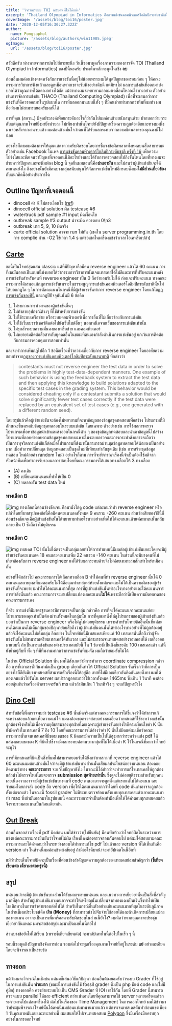 ```yaml
---
title: 'วิจารณ์ระบบ TOI ฉบับคนที่ไม่ได้แข่ง'
excerpt: 'Thailand Olympiad in Informatics คือการแข่งขันคอมพิวเตอร์โอลิมปิกระดับชาติเพื่อคัดนักเรียนประมาณ 25 คนเข้าค่าย สสวท. เพื่อเป็นตัวแทนประเทศต่อไป'
coverImage: '/assets/blog/toi16/poster.jpg'
date: '2020-12-05T16:30:27.322Z'
author:
  name: Pongsaphol
  picture: '/assets/blog/authors/win11905.jpeg'
ogImage:
  url: '/assets/blog/toi16/poster.jpg'
---
```


สวัสดีครับ ห่างหายจากการบ่นไปสักระยะนึง วันนี้ขอมาพูดเรื่องภาพรวมของการจัด TOI (Thailand Olympiad in Informatics) ของปีนี้นะครับ ประเด็นหลักจะพูดในเชิง **ลบ** 

ก่อนอื่นผมค่อนข้างคาดหวังกับการแข่งขันนี้อยู่ไม่น้อยเพราะผมได้พูดปัญหาของรอบก่อน ๆ ให้คณะกรรมการวิชาการฟังแล้วและดูเหมือนพวกเขาจะรับฟังอย่างดิบดี แต่มิหาไม่ ผลการแข่งขันที่ออกมาบ่งบอกได้ว่าคูณภาพได้ลดลงอย่างได้ชัด แม้ว่าทางผมจะพยายามออกมาเคลื่อนไหวอะไรบางอย่าง ตัวอย่างเช่นการจัดการแข่งขัน THACO (Thailand Computing Olympiad) เพื่อที่จะเสนอว่าการแข่งขันที่ดีควรออกมาในรูปแบบใด การที่ผลออกมาแบบนี้ทั้ง ๆ ที่มีคนช่วยทำมากกว่าทีมที่ผมทำ ผมถือว่าผมไม่สามารถยอมรับผลนี้ได้ 

การที่คุณ (สอวน.) มีจุดประสงค์เพื่อยกระดับอะไรก็ว่ากันไปผมค่อนข้างสนับสนุนด้วย ปากบอกว่ายกระดับแต่คุณภาพโจทย์ยิ่งมายิ่งห่วยลง ไม่เพียงเท่านั้นโจทย์ยังมีปัญหาเรื่องความถูกต้องอีกและทางผมพึ่งมาเจอหลังจากงานจบแล้ว ผมค่อนข้างมั่นใจว่าคนที่ได้รับผลกระทบจากความผิดพลาดของคุณคงมีไม่น้อย 

อย่างไรก็ตามผมต้องการให้คุณแสดงความรับผิดชอบโดยการชี้แจงข้อผิดพลาดทั้งหมดบนสื่อสาธารณะ ตัวอย่างเช่น Facebook ในเพจ [การแข่งขันคอมพิวเตอร์โอลิมปิกระดับชาติ ครั้งที่ 16](https://web.facebook.com/toi2020.kku) เพื่อความโปร่งใสและชัดเจนว่าปัญหาที่เจอตอนนี้มีอะไรบ้างและได้รับการตรวจสอบไปถึงขั้นไหนโดยที่ทางผมจะช่วยหาว่าปัญหาและจะพิมพ์ลง blog นี้ จุดยืนผมตอนนี้คือ**บ่นเอามัน** และไม่สนว่าผู้เข้าแข่งขันจะได้คะแนนยังไง ถึงอย่างนั้นยังมีคนบางกลุ่มสนับสนุนให้จัดการแข่งขึ้นใหม่อีกรอบซึ่งผม**ไม่มีส่วนเกี่ยวข้อง**กับแนวคิดนี้อย่างประการใด

## Outline ปัญหาที่เจอตอนนี้
- dinocell ค่า K ไม่ตรงเงื่อนไข ([ref](https://beta.programming.in.th/submissions/E4jbMMjNmQc1P4RySGYu))
- dinocell official solution ผิด testcase #6 
- watertruck pdf sample #1 input ผิดเงื่อนไข
- outbreak sample #3 output น่าจะผิด ควรตอบ 0\n3
- outbreak เทส 5, 9, 10 ผิดจริง
- carte official solution อาจจะ run ไม่ทัน (เชคใน server programming.in.th โดยการ complie ผ่าน -O2 ใช้เวลา 1.4 s แต่รอเชคในเครื่องแข่งว่าเวลาโอเคหรือเปล่า)

## [Carte](https://beta.programming.in.th/tasks/toi16_carte)
  ขอนี้เป็นโจทย์สุดแสน classic แต่ที่มีปัญหาคือมีคน reverse engineer แล้วได้ 60 คะแนน
  การที่ผลมันออกเป็นแบบนี้บ่งบอกได้ว่ากรรมการวิชาการนั้นเจนเทสเคสได้ไม่ดีและการที่ปรับคะแนนหลังการแข่งขันสำหรับคนที่ reverse engineer เป็น 0 ถือว่ายอมรับไม่ได้ ก่อนจะปรับคะแนน ทางคณะกรรมการได้เสนอแก้กฎการแข่งขันเพราะในธรรมนูญการแข่งขันคอมพิวเตอร์โอลิมปิกระดับชาตินั้นไม่ได้บอกกฎใด ๆ ในการตัดคะแนนในกรณีที่มีผู้เข้าแข่งขันทำการ reverse engineer โดยแก้ไข[กฎการแข่งกันของปีนี้](https://toi2020.kku.ac.th/index.php?r=user-about-contest%2Fcompetitor-rules) และกฎปีปัจจุบันนั้นมี 6 ข้อคือ
  1. ไม่รบกวนการทำงานของผู้แข่งขันอื่นๆ
  2. ไม่ทำลายอุปกรณ์ต่างๆ ที่ใช้สำหรับการแข่งขัน
  3. ไม่ใช้ระบบเครือข่าย หรือระบบคอมพิวเตอร์เพื่อการอื่นที่ไม่เกี่ยวข้องกับการแข่งขัน
  4. ไม่ใช้เว็บเบราว์เซอร์ติดต่อไปยังเว็บไซต์อื่นๆ นอกเหนือจากเว็บของการแข่งขันเท่านั้น
  5. ไม่รุกล้ำระบบความมั่นคงของเครือข่าย และคอมพิวเตอร์
  6. ไม่พยายามติดต่อสื่อสารกับบุคคลอื่นในขณะที่ตนเองกำลังดำเนินการแข่งขันอยู่ ยกเว้นการติดต่อกับกรรมการควบคุมการสอบเท่านั้น


  และจะทำการเพิ่มกฎไปอีก 1 ข้อคือเรื่องที่ว่าความเกี่ยวกับการ reverse engineer โดยอาศัยความชอบทำจาก[กฎของการแข่งขันคอมพิวเตอร์โอลิมปิกระดับนานาชาติ](https://ioi2020.sg/rules/#cheating) ที่กล่าวว่า

  > contestants must not reverse engineer the test data in order to solve the problems in highly test-data-dependent manners. One example of such behavior is using the feedback system to extract the test data and then applying this knowledge to build solutions adapted to the specific test cases in the grading system. This behavior would be considered cheating only if a contestant submits a solution that would solve significantly fewer test cases correctly if the test data were replaced by an equivalent set of test cases (e.g., one generated with a different random seed).

  โดยสรุปแล้วคือผู้เข้าแข่งขันจะต้องไม่พยายามที่จะหาข้อมูลของข้อมูลชุดทดสอบเพื่อสร้าง โปรแกรมที่มีลักษณะขึ้นตรงกับข้อมูลชุดทดสอบในระบบแข่งขัน โดยเฉพาะ ตัวอย่างเช่น การใช้ผลการตรวจโปรแกรมเพื่อหาข้อมูลนําเข้าและส่งออกในกรณีต่าง ๆ ของชุดข้อมูลทดสอบและนําเอาข้อมูลนี้ไปสร้างโปรแกรมที่ตอบคําตอบตามข้อมูลชุดทดสอบเฉพาะในระบบตรวจและการกระทําดังกล่าวจะถือว่าเป็นการทุจริตการแข่งขันก็ต่อเมื่อโปรแกรมที่ส่งมานั้นสามารถผ่านชุดข้อมูลทดสอบได้น้อยลงเป็นอย่างมาก เมื่อทําการเปลี่ยนชุด ข้อมูลทดสอบเป็นชุดใหม่ที่เทียบเท่ากับชุดเดิม (เช่น การสร้างชุดข้อมูลทดสอบ ใหม่ด้วยค่า random ใหม่) อย่างไรก็ตาม การที่จะพิจารณาเรื่องนี้จำเป็นต้องใช้มติจากหัวหน้าทีมเพื่อทำการรับรองผลการสอบโดยที่คณะกรรมการได้เสนอทางเลือกให้ 3 ทางเลือก
  - (A) คงเดิม
  - (B) เปลี่ยนคะแนนคนที่ทําให้เป็น 0
  - (C) ทดลองรัน test data ใหม่
  
  ### ทางเลือก B
  ![img](/assets/blog/toi16/carte_b.png) 
  ทางเลือกนี้ค่อนข้างชัดเจน คือมานั่งไล่ดู code แต่ละคนว่าทำ reverse engineer หรือเปล่าโดยที่บทสรุปของข้อนี้คือมีคนคะแนนลดทั้งหมด 9 คนรวม -260 คะแนน ส่วนข้อเสียของวิธีนี้ก็ค่อนข้างชัดเจนคือผู้เข้าแข่งขันนั้นได้พยายามทำอะไรบางอย่างเพื่อให้ได้คะแนนแล้วแต่คะแนนนั้นกลับกลายเป็น 0 ซึ่งถือว่าไม่ยุติธรรม

  ### ทางเลือก C
  ![img](/assets/blog/toi16/carte_c.png) 
  เทสเคส TOI นั้นไม่ได้ตรวจเป็นกลุ่มเลยทำให้การทำแบบนี้มีผลต่อผู้เข้าแข่งขันเยอะโดยจะมีผู้เข้าแข่งขันคะแนนลด 18 คนและคะแนนเพิ่ม 22 คนรวม -140 คะแนน ในส่วนนี้จะมีบางคนที่ไม่เกี่ยวข้องกับการ reverse engineer แต่ได้รับผลกระทบด้วยจึงไม่ค่อยเหมาะสมสักเท่าไหร่เหมือนกัน


  อย่างที่ได้กล่าวไป คณะกรรมการได้เลือกทางเลือก B ทำให้คนที่ทำ reverse engineer นั้นได้ 0 คะแนนและเหตุผลที่ผมตอมรับไม่ได้คือคุณทำเทสเคสห่วยตั้งแต่แรกและไม่ได้เป็นความผิดของผู้เข้าแข่งขันที่จะพยายามทำให้ได้คะแนนมากที่สุด การที่ผู้เข้าแข่งขันนั้นทำอะไรบางอย่างและได้คะแนนจารการทำสิ่งนั้นแล้ว คณะกรรมการจะมาเปลี่ยนแปลงผลคะแนน**ไม่ได้**เพราะถือว่านี่เป็นความผิดพลาดของคณะกรรมการเอง

  ที่จริง การแข่งที่มีมาตรฐานควรมีการตรวจเป็นกลุ่ม กล่าวคือ การที่จะได้คะแนนจากคะแนนย่อย โปรแกรมของคุณทำเป็นต้องผ่านทั้งหมดในกลุ่มนั้น การที่คุณมานั้งไล่ดูโปรแกรมของผู้เข้าแข่งขันแล้วบอกว่าเป็นการ reverse engineer หรือไม่ดูไม่ค่อยยุติธรรม เพราะสำหรับโจทย์ข้ออื่นนั้นที่แต่ละคนได้คะแนนไม่เต็มกลุ่มของปัญหาย่อยสื่อถึงว่าผู้เข้าแข่งขันคนนั้นได้ทำอะไรบางอย่างที่ไม่ถูกต้องอยู่แล้วจึงได้คะแนนไม่เต็มกลุ่ม
  อีกอย่าง ในโจทย์ข้อนี้มีเทสแคสเพียงแค่ 10 เทสเคสนั้นสื่อถึงว่าผู้จัดแข่งขันนั้นไม่สามารถเตรียมเทสเคสได้ทันเวลา และไม่สามารถเจนเทสเคสอย่างรอบคอบได้ ผลถึงออกมาแบบนี้ ถ้าเป็นการแข่งขันของต่างประเทศสมัยนี้ ใน 1 ข้อจะมีเป็นถึงขั้นระดับ 100 เทสเคสแล้ว แต่นี่ยังย่ำอยู่กับที่ ทั้ง ๆ ที่มีทีมงานมากกว่าการแข่งขันที่ผมจัด ผมถือว่ายอมรับไม่ได้

  ในส่วน Official Solution นั้น ผมได้สังเกตว่ามีการทำการ coordinate compression กล่าวคือ การที่เอาเลขซ้ำกันมามัดเป็น group เดียวกันทำให้ Official Solution รันเร็วกว่าที่ควรเป็น อย่างไรก็ดียังมีบางเทสเคสที่สามารถดักเรื่องนี้ได้อยู่คือ เทสที่ไม่มีเลขเดียวกันติดกันเลยซึ่งทางผมได้ลองเจนแล้วไปรันใน server ผลปรากฎออกมาว่าใช้เวลาทั้งหมด 1465ms ซึ่งเกิน 1 วินาที คงต้องคอยลุ้นกันว่าเครื่องตัวตรวจจะรันกี่ ms แล้วถ้ามันเกิน 1 วินาทีจริง ๆ จะแก้ปัญหายังไง

## [Dino Cell](https://beta.programming.in.th/tasks/toi16_dinocell)
  สำหรับข้อนี้พึ่งตรวจพบว่า testcase #6 นั้นผิดจริงแต่ทางคณะกรรมการได้ชี้แจงว่าได้ทำการแก้ระหว่างสอบแล้วแต่เพื่อความแน่ใจ ผมคงต้องขอตรวจสอบอย่างละเอียดว่าเทสเคสที่ใช้ระหว่างแข่งนั้นถูกต้องจริงหรือไม่เพื่อความยุติธรรมของทุกฝ่ายโดยเฉพาะผู้เข้าแข่งขันอย่างไรก็ตามเงื่อนไขค่า K นั้นยังผิดจริงในเทสเคสที่ 7 ถึง 10 โดยที่คณะกรรมการได้อ้างว่าค่า K นั้นไม่ผิดแต่ผมเชื่อว่าคณะกรรมการนั้นเจนเทสเคสที่มีขอบเขตของ K ผิดและมีความเป็นไปได้สูงมากว่าระหว่างแข่ง pdf ได้แสดงขอบเขตของ K ที่ผิดไปซึ่งจะมีผลกระทบต่อคนบางกลุ่มที่ไม่ได้เผื่อค่า K ไว้ในกรณีที่มากว่าโจทย์ระบุไว้

  การที่มีเทสเคสที่ผิดเป็นสิ่งที่ผมไม่สามารถยอมรับได้ยิ่งกว่าเทสกากที่ reverse engineer แล้วได้ 60 คะแนนผมค่อนข้างมั่นใจว่าจะมีผู้เข้าแข่งขันบางส่วนนั้นเสียผลประโยชน์อย่างแน่นอน ต้องคอยติดตามว่าทาง **คณะกรรมการ** จะแก้ไขปัญหายังไง ในขณะนี้ได้ข่าวว่าจะทำการแก้ไขเทสเคสให้ถูกต้องแล้วนำไปตรวจใหม่โดยจะตรวจ **submission สุดท้ายเท่านั้น** ซึ่งดูจะไม่ค่อยยุติธรรมสำหรับทุกคนเลยเนื่องจากอาจจะมีผู้เข้าแข่งขันบางคนที่ code ตนเองอาจจะถูกตั้งแต่แรกแต่ไม่ได้คะแนน เลยจำยอมโดยการส่ง code อีก version เพื่อให้ได้คะแนนมากกว่าโดยที่ code อันเก่าอาจจะถูกต้องตั้งแต่แรกแล้ว ในขณะนี้ fossil grader ไม่มีระบบตรวจย้อนหลังแบบทุกเทสเคสแล้วเอาคะแนนมาทำ max ซึ่งถ้ามันออกมาในรูปแบบนี้ คณะกรรมการจำเป็นต้องทำมือเพื่อให้ได้คำตอบทุกเทสเคสแล้วจึงรวบรวมคะแนนเป็นก้อนเดียวกัน

## [Out Break](https://beta.programming.in.th/tasks/toi16_outbreak)
  ก่อนอื่นขอกล่าวเรื่องที่ pdf ผิดก่อน ผมได้ข่าวว่า(ไม่ยืนยัน) มีคนทักท้วงว่าโจทย์ผิดในระหว่างการแข่งแต่คณะกรรมการยืนยันว่าโจทย์ไม่ผิด เรื่องนี้คงต้องตรวจสอบกันตอบไป แต่ผมได้สอบถามคณะกรรมการและได้คำตอบว่าในระหว่างสอบได้ทำการแก้ไข pdf ไปแล้วและ version ที่ได้เห็นกันคือ version เก่า ในส่วนนี้ผมค่อนข้างสงสัยอยู่ ถ้ามีอะไรคืบหน้าจะมาอัปเดตในนี้อีกที

  แม้ว่าประเด็นโจทย์ผิดจะเป็นเรื่องที่ค่อนข้างสำคัญแต่ความถูกต้องของเทสเคสย่อมสำคัญกว่า **(ขี้เกียจเขียนต่อ เดี๋ยวมาต่อพรุ่งนี้)**


## สรุป
  แน่นอนว่าจะมีผู้เข้าแข่นขันบางส่วนได้รับผลกระทบแน่นอน และแนวทางการเยียวยานั้นเป็นสิ่งที่สำคัญมากที่สุด สำหรับผู้เข้าแข่งขันบางคนอาจจะทำให้เหรียญนั้นเปลี่ยนจากทองแดงเป็นเงินซึ่งทำให้เป็นใบเบิกทางในการเข้าค่ายรอบต่อไปได้ สำหรับในกรณีอื่นตัวอย่างเช่นคะแนนมากที่สุดในระดับภูมิภาค ในส่วนนี้ผลประโยชน์คือ **เงิน (Money)** ที่สามารถนำไปจับจ่ายใช้สอยได้และถ้าเกิดการเปลี่ยนแปลงของคะแนน อาจจะเป็นการเพิ่มหรือลดจะรับผิดชอบในส่วนนี้ยังไง? ผมคิดว่าพวกคุณคงจะประชุมเยียวยากันแหละ ผมจะรอข้อสรุปและมาเปิดเผยในนี้ต่อไป

  ส่วนบางข้อยังไม่ได้เขียน (เพราะขี้เกียจเขียนต่อ) จะมาอัปเดทในนี้ต่อไปในเร็ว ๆ นี้

  รอบนี้ขอพูดถึงปัญหาเชิงจัดการก่อน รอบต่อไปจะพูดเรื่องคุณภาพโจทย์ที่อยู่ในระดับ **แย่** อย่างละเอียดโดยจะพิจารณาเป็นรายข้อ

## ทางออก
  แม้ว่าผมจะวิจารณ์ในเชิงบ่น แต่ผมก็เสนอวิธีแก้ปัญหา ก่อนอื่นต้องยอมรับว่าระบบ Grader ที่ใช้อยู่ในการแข่งขันนั้น **ห่วยมาก** (ขณะนี้การแข่งขันใช้ fossil grader ซึ่งเป็น php มีแต่ code และไม่มีคู่มือ) ทางออกคือ ควรย้ายระบบไปเป็น CMS Grader ที่ IOI เขาใช้กัน โดยที่ Grader นี้สามารถตรวจแบบ parallel ได้และ efficient กว่าแน่นอนโดยที่คุณสามารถใช้ server หลายเครื่องแล้วกระจายงานไปแต่ละเครื่องได้ ต่อไปในเรื่องของ Time Management ในการออกโจทย์ ผมได้ข่าวมาว่าประชุมพิจารณาโจทย์นั้นได้ดพเนินมก่อนแข่งมานานมากแล้ว แต่การเจนเทสเคสดันทำก่อนแข่งเพียง 1 วันคุณภาพมันเลยเละเทะอย่างนี้ ผมเสนอให้ไปเจนเทสเคสบน [Polygon](https://polygon.codeforces.com/) ซึ่งมีเครื่องมือครบทุกอย่างในการออกโจทย์ 



